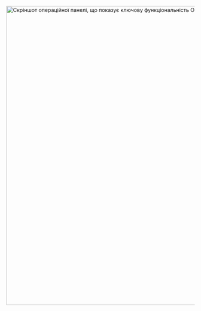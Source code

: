 <img
src="https://user-images.githubusercontent.com/60883372/146760483-29af3ac7-62af-4f13-98c7-982a79c517d1.jpg"
width="800"
alt="Скріншот операційної панелі, що показує ключову функціональність OpenSTEF." />
